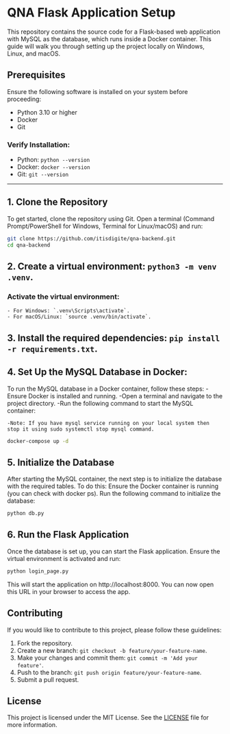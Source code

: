 # QNA Flask Application Setup

This repository contains the source code for a Flask-based web application with MySQL as the database, which runs inside a Docker container. This guide will walk you through setting up the project locally on Windows, Linux, and macOS.

## Prerequisites

Ensure the following software is installed on your system before proceeding:

- Python 3.10 or higher
- Docker
- Git

### Verify Installation:
- Python: `python --version`
- Docker: `docker --version`
- Git: `git --version`

---

## 1. Clone the Repository

To get started, clone the repository using Git. Open a terminal (Command Prompt/PowerShell for Windows, Terminal for Linux/macOS) and run:

```bash
git clone https://github.com/itisdigite/qna-backend.git
cd qna-backend
```

## 2. Create a virtual environment: `python3 -m venv .venv`.
### Activate the virtual environment:
    - For Windows: `.venv\Scripts\activate`.
    - For macOS/Linux: `source .venv/bin/activate`.

## 3. Install the required dependencies: `pip install -r requirements.txt`.

## 4. Set Up the MySQL Database in Docker: 
  To run the MySQL database in a Docker container, follow these steps:
    -Ensure Docker is installed and running.
    -Open a terminal and navigate to the project directory.
    -Run the following command to start the MySQL container:

    -Note: If you have mysql service running on your local system then stop it using sudo systemctl stop mysql command.

```bash
docker-compose up -d
```

## 5. Initialize the Database
  After starting the MySQL container, the next step is to initialize the database with the required tables. To do this:
  Ensure the Docker container is running (you can check with docker ps).
  Run the following command to initialize the database:

```bash
python db.py
```

## 6. Run the Flask Application
  Once the database is set up, you can start the Flask application. Ensure the virtual environment is activated and run:

  ```bash
  python login_page.py
  ```

  This will start the application on http://localhost:8000. You can now open this URL in your browser to access the app.


## Contributing
If you would like to contribute to this project, please follow these guidelines:

1. Fork the repository.
2. Create a new branch: `git checkout -b feature/your-feature-name`.
3. Make your changes and commit them: `git commit -m 'Add your feature'`.
4. Push to the branch: `git push origin feature/your-feature-name`.
5. Submit a pull request.

## License
This project is licensed under the MIT License. See the [LICENSE](LICENSE) file for more information.
